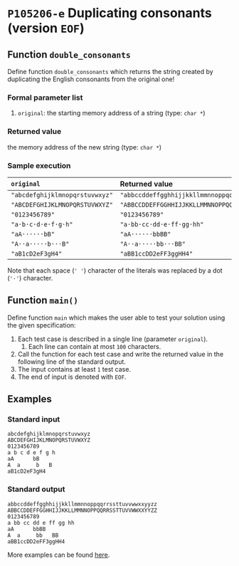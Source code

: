 # `P105206-e` Duplicating consonants (version `EOF`)

## Function `double_consonants`

Define function `double_consonants` which returns the string created by duplicating the English consonants from the original one!

### Formal parameter list

1. `original`: the starting memory address of a string (type: `char *`)

### Returned value

the memory address of the new string (type: `char *`)

### Sample execution

| `original` | Returned value | 
| :--- | :--- | 
| `"abcdefghijklmnopqrstuvwxyz"` | `"abbccddeffgghhijjkkllmmnnoppqqrrssttuvvwwxxyyzz"` |
| `"ABCDEFGHIJKLMNOPQRSTUVWXYZ"` | `"ABBCCDDEFFGGHHIJJKKLLMMNNOPPQQRRSSTTUVVWWXXYYZZ"` |
| `"0123456789"` | `"0123456789"` |
| `"a·b·c·d·e·f·g·h"` | `"a·bb·cc·dd·e·ff·gg·hh"` |
| `"aA······bB"` | `"aA······bbBB"` |
| `"A··a·····b···B"` | `"A··a·····bb···BB"` |
| `"aB1cD2eF3gH4"` | `"aBB1ccDD2eFF3ggHH4"` |

Note that each space (`' '`) character of the literals was replaced by a dot (`'·'`) character.

## Function `main()`

Define function `main` which makes the user able to test your solution using the given specification:

1. Each test case is described in a single line (parameter `original`).
    1. Each line can contain at most `100` characters.
1. Call the function for each test case and write the returned value in the following line of the standard output.
1. The input contains at least `1` test case.
1. The end of input is denoted with `EOF`.

## Examples

### Standard input

```
abcdefghijklmnopqrstuvwxyz
ABCDEFGHIJKLMNOPQRSTUVWXYZ
0123456789
a b c d e f g h
aA      bB
A  a     b   B
aB1cD2eF3gH4
```

### Standard output

```
abbccddeffgghhijjkkllmmnnoppqqrrssttuvvwwxxyyzz
ABBCCDDEFFGGHHIJJKKLLMMNNOPPQQRRSSTTUVVWWXXYYZZ
0123456789
a bb cc dd e ff gg hh
aA      bbBB
A  a     bb   BB
aBB1ccDD2eFF3ggHH4
```

More examples can be found [here](./P105206).
